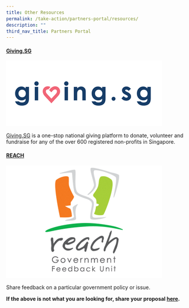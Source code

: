 ```yaml
---
title: Other Resources
permalink: /take-action/partners-portal/resources/
description: ""
third_nav_title: Partners Portal
---
```

#### [Giving.SG](https://www.giving.sg)

[![](/images/Opportunities/givingsg_logo.png)](https://www.giving.sg) 

[Giving.SG](https://www.giving.sg) is a one-stop national giving platform to donate, volunteer and fundraise for any of the over 600 registered non-profits in Singapore.


#### [REACH](https://reach.gov.sg/About-Us/Contact-Us/Feedback-Form)

[![](/images/Opportunities/reach%20logo_422x304%20.png)](https://reach.gov.sg/About-Us/Contact-Us/Feedback-Form) 

Share feedback on a particular government policy or issue.




**If the above is not what you are looking for, share your proposal [here](https://go.gov.sg/takceactiontoday).**